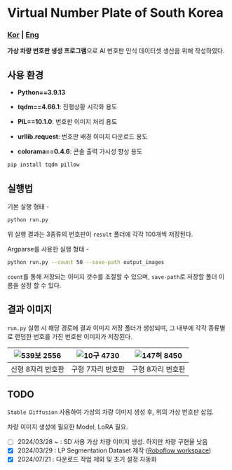 # Virtual Number Plate of South Korea

### [Kor](README.md) | [Eng](README_eng.md)



**가상 차량 번호판 생성 프로그램**으로 AI 번호판 인식 데이터셋 생산을 위해 작성하였다.



## 사용 환경

- **Python==3.9.13**

- **tqdm==4.66.1**: 진행상황 시각화 용도 
- **PIL==10.1.0**: 번호판 이미지 처리 용도
- **urllib.request**: 번호판 배경 이미지 다운로드 용도
- **colorama==0.4.6**: 콘솔 출력 가시성 향상 용도



```bash
pip install tqdm pillow
```





## 실행법

기본 실행 형태 -

```bash
python run.py
```

위 실행 결과는 3종류의 번호판이 `result` 폴더에 각각 100개씩 저장된다.



Argparse를 사용한 실행 형태 - 

```bash
python run.py --count 50 --save-path output_images
```

`count`를 통해 저장되는 이미지 갯수를 조절할 수 있으며, `save-path`로 저장할 폴더 이름을 설정 할 수 있다.





## 결과 이미지

`run.py` 실행 시 해당 경로에 결과 이미지 저장 폴더가 생성되며, 그 내부에 각각 종류별로 랜덤한 번호를 가진 번호판 이미지가 저장된다.

| ![539보 2556](https://user-images.githubusercontent.com/45455262/234182656-eb640ab9-f48d-474b-9432-868a9c1b6ac8.png) | ![10구 4730](https://user-images.githubusercontent.com/45455262/234182518-3220eb12-6ffa-4e67-bac8-92aeb5d188c5.png) | ![147허 8450](https://user-images.githubusercontent.com/45455262/234182677-c3e624ed-cf1f-4d37-a539-99c5b31627e0.png) |
| :--------------------------------------: | :--------------------------------------: | :--------------------------------------: |
|                신형 8자리 번호판                |                구형 7자리 번호판                |                구형 8자리 번호판                |





## TODO

`Stable Diffusion` 사용하여 가상의 차량 이미지 생성 후, 위의 가상 번호판 삽입.

차량 이미지 생성에 필요한 Model, LoRA 필요.

 

- [ ] 2024/03/28 ~ : SD 사용 가상 차량 이미지 생성. 하지만 차량 구현율 낮음
- [x] 2024/03/29 : LP Segmentation Dataset 제작 ([Roboflow workspace](https://app.roboflow.com/jongjin-ohknife/lpr_seg/1))
- [x] 2024/07/21 : 다운로드 작업 제외 및 초기 설정 자동화
